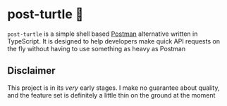 # post-turtle 🐢

`post-turtle` is a simple shell based [Postman](https://www.postman.com/) alternative written in TypeScript. It is designed to help developers make quick API requests on the fly without having to use something as heavy as Postman

## Disclaimer

This project is in its _very_ early stages. I make no guarantee about quality,
and the feature set is definitely a little thin on the ground at the moment
